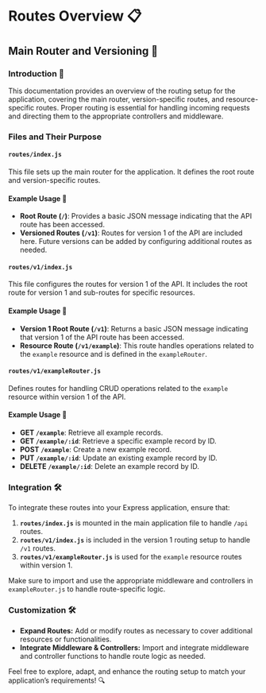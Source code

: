 # Routes Overview 📋

## Main Router and Versioning 🧠

### Introduction 🧠

This documentation provides an overview of the routing setup for the application, covering the main router, version-specific routes, and resource-specific routes. Proper routing is essential for handling incoming requests and directing them to the appropriate controllers and middleware.

### Files and Their Purpose

#### `routes/index.js`

This file sets up the main router for the application. It defines the root route and version-specific routes.

#### Example Usage 🚀

- **Root Route (`/`)**: Provides a basic JSON message indicating that the API route has been accessed.
- **Versioned Routes (`/v1`)**: Routes for version 1 of the API are included here. Future versions can be added by configuring additional routes as needed.

#### `routes/v1/index.js`

This file configures the routes for version 1 of the API. It includes the root route for version 1 and sub-routes for specific resources.

#### Example Usage 🚀

- **Version 1 Root Route (`/v1`)**: Returns a basic JSON message indicating that version 1 of the API route has been accessed.
- **Resource Route (`/v1/example`)**: This route handles operations related to the `example` resource and is defined in the `exampleRouter`.

#### `routes/v1/exampleRouter.js`

Defines routes for handling CRUD operations related to the `example` resource within version 1 of the API.

#### Example Usage 🚀

- **GET `/example`**: Retrieve all example records.
- **GET `/example/:id`**: Retrieve a specific example record by ID.
- **POST `/example`**: Create a new example record.
- **PUT `/example/:id`**: Update an existing example record by ID.
- **DELETE `/example/:id`**: Delete an example record by ID.

### Integration 🛠️

To integrate these routes into your Express application, ensure that:

1. **`routes/index.js`** is mounted in the main application file to handle `/api` routes.
2. **`routes/v1/index.js`** is included in the version 1 routing setup to handle `/v1` routes.
3. **`routes/v1/exampleRouter.js`** is used for the `example` resource routes within version 1.

Make sure to import and use the appropriate middleware and controllers in `exampleRouter.js` to handle route-specific logic.

### Customization 🛠️

- **Expand Routes:** Add or modify routes as necessary to cover additional resources or functionalities.
- **Integrate Middleware & Controllers:** Import and integrate middleware and controller functions to handle route logic as needed.

Feel free to explore, adapt, and enhance the routing setup to match your application’s requirements! 🔍
